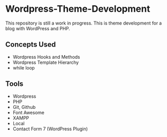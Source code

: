# Wordpress-Theme-Development

This repository is still a work in progress. This is theme development for a blog with WordPress and PHP.

## Concepts Used

- Wordpress Hooks and Methods
- Wordpress Template Hierarchy
- while loop

## Tools

- Wordpress
- PHP
- Git, Github
- Font Awesome
- XAMPP
- Local
- Contact Form 7 (WordPress Plugin)

